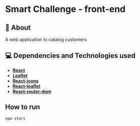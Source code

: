 # Smart Challenge - front-end

## 🔖 About

A web application to catalog customers

## 💻 Dependencies and Technologies used

- __[React](https://reactjs.org/)__ 
- __[Leaflet](https://leafletjs.com/)__ 
- __[React-icons](https://react-icons.github.io/react-icons/)__ 
- __[React-leaflet](https://react-leaflet.js.org/)__ 
- __[React-router-dom](https://reactrouter.com/web/guides/quick-start)__ 

## How to run

```bash
npm start
```
